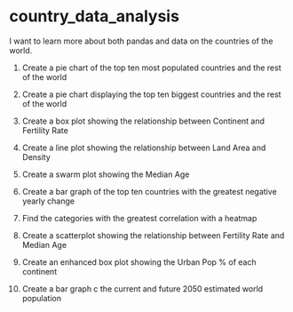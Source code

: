 # country_data_analysis
I want to learn more about both pandas and data on the countries of the world.

1. Create a pie chart of the top ten most populated countries and the rest of the world

2. Create a pie chart displaying the top ten biggest countries and the rest of the world

3. Create a box plot showing the relationship between Continent and Fertility Rate

4. Create a line plot showing the relationship between Land Area and Density

5. Create a swarm plot showing the Median Age

6. Create a bar graph of the top ten countries with the greatest negative yearly change

7. Find the categories with the greatest correlation with a heatmap

8. Create a scatterplot showing the relationship between Fertility Rate and Median Age

9. Create an enhanced box plot showing the Urban Pop % of each continent

10. Create a bar graph c the current and future 2050 estimated world population
